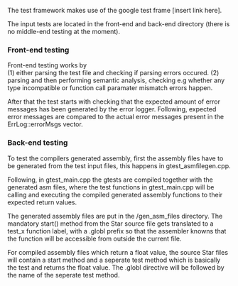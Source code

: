 The test framework makes use of the google test frame [insert link here].

The input tests are located in the front-end and back-end directory (there is no middle-end testing at the moment).

### Front-end testing
Front-end testing works by  
    (1) either parsing the test file and checking if parsing errors occured.
    (2) parsing and then performing semantic analysis, checking e.g whether any
        type incompatible or function call paramater mismatch errors happen.

After that the test starts with checking that the expected amount of error messages has been generated by the error logger. Following, expected error messages are compared to the actual error messages present in the ErrLog::errorMsgs vector.


### Back-end testing
To test the compilers generated assembly, first the assembly files have to be generated from the test input files, this happens in gtest_asmfilegen.cpp.

Following, in gtest_main.cpp the gtests are compiled together with the generated asm files, where the test functions in gtest_main.cpp will be calling and executing the compiled generated assembly functions to their expected return values.

The generated assembly files are put in the /gen_asm_files directory. The mandatory start() method from the Star source file gets translated to a test_x function label, with a .globl prefix so that the assembler knowns that the function will be accessible from outside the current file.

For compiled assembly files which return a float value, the source Star files will contain a start method and a seperate test method which is basically the test and returns the float value. The .globl directive will be followed by the name of the seperate test method.
